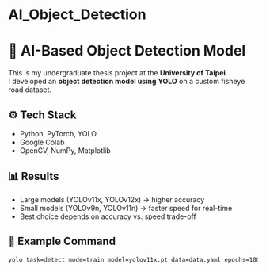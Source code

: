 # AI_Object_Detection
# 🎯 AI-Based Object Detection Model

This is my undergraduate thesis project at the **University of Taipei**.  
I developed an **object detection model using YOLO** on a custom fisheye road dataset.

## ⚙️ Tech Stack
- Python, PyTorch, YOLO
- Google Colab
- OpenCV, NumPy, Matplotlib

## 📊 Results
- Large models (YOLOv11x, YOLOv12x) → higher accuracy
- Small models (YOLOv9n, YOLOv11n) → faster speed for real-time
- Best choice depends on accuracy vs. speed trade-off

## 🚀 Example Command
```bash
yolo task=detect mode=train model=yolov11x.pt data=data.yaml epochs=100 imgsz=640
